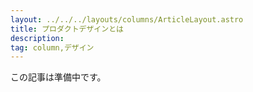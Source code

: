 ```yaml
---
layout: ../../../layouts/columns/ArticleLayout.astro
title: プロダクトデザインとは
description:
tag: column,デザイン
---
```


この記事は準備中です。
